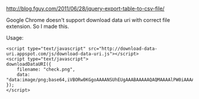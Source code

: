 http://blog.fguy.com/2011/06/28/jquery-export-table-to-csv-file/

Google Chrome doesn't support download data uri with correct file extension. So I made this.

Usage:
```
<script type="text/javascript" src="http://download-data-uri.appspot.com/js/download-data-uri.js"></script>
<script type="text/javascript">
downloadDataURI({
	filename: "check.png", 
	data: "data:image/png;base64,iVBORw0KGgoAAAANSUhEUgAAABAAAAAQAQMAAAAlPW0iAAAABlBMVEUAAAD///+l2Z/dAAAAM0lEQVR4nGP4/5/h/1+G/58ZDrAz3D/McH8yw83NDDeNGe4Ug9C9zwz3gVLMDA/A6P9/AFGGFyjOXZtQAAAAAElFTkSuQmCC"
});
</script>
```
